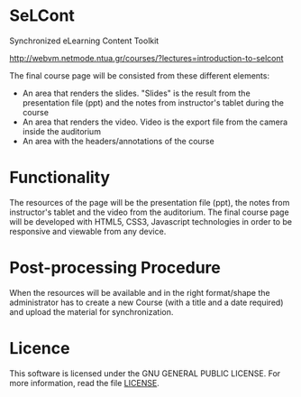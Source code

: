 SeLCont
======

Synchronized eLearning Content Toolkit

<a href="http://webvm.netmode.ntua.gr/courses/?lectures=introduction-to-selcont" target="_blank">http://webvm.netmode.ntua.gr/courses/?lectures=introduction-to-selcont</a>

The final course page will be consisted from these different elements: 
<ul>
<li>An area that renders the slides. "Slides" is the result from the presentation file (ppt) and the notes from instructor's tablet during the course</li>
<li>An area that renders the video. Video is the export file from the camera inside the auditorium</li>
<li>An area with the headers/annotations of the course</li>
</ul>


Functionality
===========
The resources of the page will be the presentation file (ppt), the notes from instructor's tablet and the video from the auditorium. The final course page will be developed with HTML5, CSS3, Javascript technologies in order to be responsive and viewable from any device.


Post-processing Procedure
===================
When the resources will be available and in the right format/shape the administrator has to create a new Course (with a title and a date required) and upload the material for synchronization.  


Licence
========
This software is licensed under the GNU GENERAL PUBLIC LICENSE. For more information, read the file <a href="LICENSE">LICENSE</a>.
